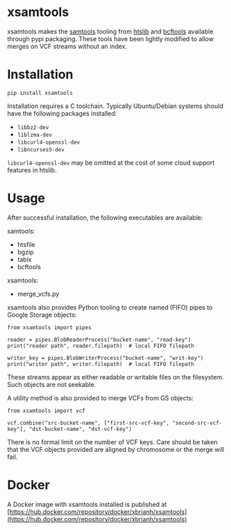 # xsamtools
xsamtools makes the [samtools](https://samtools.github.io/) tooling from [htslib](https://github.com/samtools/htslib)
and [bcftools](https://github.com/samtools/bcftools) available through pypi packaging. These tools have been lightly
modified to allow merges on VCF streams without an index.

# Installation
```
pip install xsamtools
```
Installation requires a C toolchain. Typically Ubuntu/Debian systems should have the following packages installed:
  - `libbz2-dev`
  - `liblzma-dev`
  - `libcurl4-openssl-dev`
  - `libncurses5-dev`

`libcurl4-openssl-dev` may be omitted at the cost of some cloud support features in htslib.

# Usage

After successful installation, the following executables are available:

samtools:
  - htsfile
  - bgzip
  - tabix
  - bcftools

xsamtools:
  - merge_vcfs.py

xsamtools also provides Python tooling to create named (FIFO) pipes to Google Storage objects:
```
from xsamtools import pipes

reader = pipes.BlobReaderProcess("bucket-name", "read-key")
print("reader path", reader.filepath)  # local FIFO filepath

writer_key = pipes.BlobWriterProcess("bucket-name", "writ-key")
print("writer path", writer.filepath)  # local FIFO filepath
```
These streams appear as either readable or writable files on the filesystem. Such objects are not seekable.

A utility method is also provided to merge VCFs from GS objects:
```
from xsamtools import vcf

vcf.combine("src-bucket-name", ["first-src-vcf-key", "second-src-vcf-key"], "dst-bucket-name", "dst-vcf-key")
```
There is no formal limit on the number of VCF keys. Care should be taken that the VCF objects provided are aligned by
chromosome or the merge will fail.

# Docker

A Docker image with xsamtools installed is published at
[https://hub.docker.com/repository/docker/xbrianh/xsamtools](https://hub.docker.com/repository/docker/xbrianh/xsamtools)

